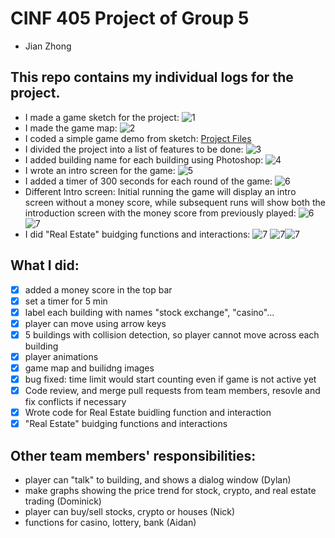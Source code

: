 # CINF 405 Project of Group 5 
- Jian Zhong

## This repo contains my individual logs for the project.
  - I made a game sketch for the project: ![1](https://github.com/a2677331/CINF-405-Project/blob/main/Concept%20sketch.png)
  - I made the game map: ![2](https://github.com/a2677331/CINF-405-Project/blob/main/map.png)
  - I coded a simple game demo from sketch: [Project Files](https://github.com/a2677331/CINF-405-Project/tree/main/investment_valley)
  - I divided the project into a list of features to be done: ![3](https://github.com/a2677331/CINF-405-Project/blob/main/to_be_done.png)
  - I added building name for each building using Photoshop: ![4](https://github.com/a2677331/CINF-405-Project/blob/main/ground.png)
  - I wrote an intro screen for the game: ![5](https://github.com/a2677331/CINF-405-Project/blob/main/intro_screen.png)
  - I added a timer of 300 seconds for each round of the game: ![6](https://github.com/a2677331/CINF-405-Project/blob/main/timer.png)
  - Different Intro screen: Initial running the game will display an intro screen without a money score, while subsequent runs will show both the introduction screen with the money score from previously played: ![6](https://github.com/a2677331/CINF-405-Project/blob/main/intro1.png) ![7](https://github.com/a2677331/CINF-405-Project/blob/main/intro2.png)
  - I did "Real Estate" buidging functions and interactions: ![7](https://github.com/a2677331/CINF-405-Project/blob/main/real1.png) ![7](https://github.com/a2677331/CINF-405-Project/blob/main/real2.png)![7](https://github.com/a2677331/CINF-405-Project/blob/main/real3.png)

## What I did:
  - [x] added a money score in the top bar
  - [x] set a timer for 5 min
  - [x] label each building with names "stock exchange", "casino"...
  - [x] player can move using arrow keys
  - [x] 5 buildings with collision detection, so player cannot move across each building
  - [x] player animations
  - [x] game map and builidng images
  - [x] bug fixed: time limit would start counting even if game is not active yet
  - [x] Code review, and merge pull requests from team members, resovle and fix conflicts if necessary
  - [x] Wrote code for Real Estate buidling function and interaction
  - [x] "Real Estate" buidging functions and interactions

## Other team members' responsibilities:
  - player can "talk" to building, and shows a dialog window (Dylan)
  - make graphs showing the price trend for stock, crypto, and real estate trading (Dominick)
  - player can buy/sell stocks, crypto or houses (Nick)
  - functions for casino, lottery, bank (Aidan)

